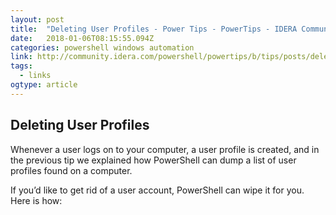 ```yaml
---
layout: post 
title:  "Deleting User Profiles - Power Tips - PowerTips - IDERA Community" 
date:   2018-01-06T08:15:55.094Z 
categories: powershell windows automation
link: http://community.idera.com/powershell/powertips/b/tips/posts/deleting-user-profiles 
tags:
  - links
ogtype: article 
---
```


## Deleting User Profiles

Whenever a user logs on to your computer, a user profile is created, and in the previous tip we explained how PowerShell can dump a list of user profiles found on a computer.

If you’d like to get rid of a user account, PowerShell can wipe it for you. Here is how:

